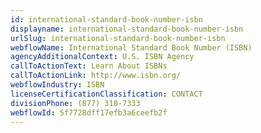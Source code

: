 ```yaml
---
id: international-standard-book-number-isbn
displayname: international-standard-book-number-isbn
urlSlug: international-standard-book-number-isbn
webflowName: International Standard Book Number (ISBN)
agencyAdditionalContext: U.S. ISBN Agency
callToActionText: Learn About ISBNs
callToActionLink: http://www.isbn.org/
webflowIndustry: ISBN
licenseCertificationClassification: CONTACT
divisionPhone: (877) 310-7333
webflowId: 5f7728dff17efb3a6ceefb2f
---
```

